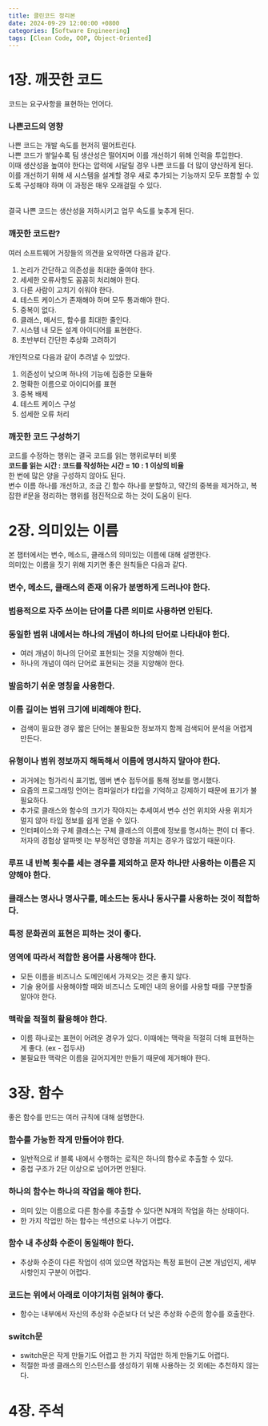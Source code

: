 ```yaml
---
title: 클린코드 정리본
date: 2024-09-29 12:00:00 +0800
categories: [Software Engineering]
tags: [Clean Code, OOP, Object-Oriented]
---
```


# **1장. 깨끗한 코드**

코드는 요구사항을 표현하는 언어다. <br>

### **나쁜코드의 영향**

나쁜 코드는 개발 속도를 현저히 떨어트린다. <br>
나쁜 코드가 쌓일수록 팀 생산성은 떨어지며 이를 개선하기 위해 인력을 투입한다. <br>
이때 생산성을 높여야 한다는 압력에 시달릴 경우 나쁜 코드를 더 많이 양산하게 된다. <br>
이를 개선하기 위해 새 시스템을 설계할 경우 새로 추가되는 기능까지 모두 포함할 수 있도록 구성해야 하며 이 과정은 매우 오래걸릴 수 있다. <br><br>

결국 나쁜 코드는 생산성을 저하시키고 업무 속도를 늦추게 된다.

### **깨끗한 코드란?**

여러 소프트웨어 거장들의 의견을 요약하면 다음과 같다. <br>

1. 논리가 간단하고 의존성을 최대한 줄여야 한다.
2. 세세한 오류사항도 꼼꼼히 처리해야 한다.
3. 다른 사람이 고치기 쉬워야 한다.
4. 테스트 케이스가 존재해야 하며 모두 통과해야 한다.
5. 중복이 없다.
6. 클래스, 메서드, 함수를 최대한 줄인다.
7. 시스템 내 모든 설계 아이디어를 표현한다.
8. 초반부터 간단한 추상화 고려하기

개인적으로 다음과 같이 추려낼 수 있었다. <br>

1. 의존성이 낮으며 하나의 기능에 집중한 모듈화
2. 명확한 이름으로 아이디어를 표현
3. 중복 배제
4. 테스트 케이스 구성
5. 섬세한 오류 처리

### **깨끗한 코드 구성하기**

코드를 수정하는 행위는 결국 코드를 읽는 행위로부터 비롯 <br>
**코드를 읽는 시간 : 코드를 작성하는 시간 = 10 : 1 이상의 비율** <br>
한 번에 많은 양을 구성하지 않아도 된다. <br>
변수 이름 하나를 개선하고, 조금 긴 함수 하나를 분할하고, 약간의 중복을 제거하고, 복잡한 if문을 정리하는 행위를 점진적으로 하는 것이 도움이 된다. <br>

# **2장. 의미있는 이름**

본 챕터에서는 변수, 메소드, 클래스의 의미있는 이름에 대해 설명한다. <br>
의미있는 이름을 짓기 위해 지키면 좋은 원칙들은 다음과 같다. <br>

### **변수, 메소드, 클래스의 존재 이유가 분명하게 드러나야 한다.**

### **범용적으로 자주 쓰이는 단어를 다른 의미로 사용하면 안된다.**

### **동일한 범위 내에서는 하나의 개념이 하나의 단어로 나타내야 한다.**

- 여러 개념이 하나의 단어로 표현되는 것을 지양해야 한다.
- 하나의 개념이 여러 단어로 표현되는 것을 지양해야 한다.

### **발음하기 쉬운 명칭을 사용한다.**

### **이름 길이는 범위 크기에 비례해야 한다.**

- 검색이 필요한 경우 짧은 단어는 불필요한 정보까지 함께 검색되어 분석을 어렵게 만든다.

### **유형이나 범위 정보까지 해독해서 이름에 명시하지 말아야 한다.**

- 과거에는 헝가리식 표기법, 멤버 변수 접두어를 통해 정보를 명시했다.
- 요즘의 프로그래밍 언어는 컴파일러가 타입을 기억하고 강제하기 때문에 표기가 불필요하다.
- 추가로 클래스와 함수의 크기가 작아지는 추세여서 변수 선언 위치와 사용 위치가 멀지 않아 타입 정보를 쉽게 얻을 수 있다.
- 인터페이스와 구체 클래스는 구체 클래스의 이름에 정보를 명시하는 편이 더 좋다. 저자의 경험상 알파벳 I는 부정적인 영향을 끼치는 경우가 많았기 때문이다.

### **루프 내 반복 횟수를 세는 경우를 제외하고 문자 하나만 사용하는 이름은 지양해야 한다.**

### **클래스는 명사나 명사구를, 메소드는 동사나 동사구를 사용하는 것이 적합하다.**

### **특정 문화권의 표현은 피하는 것이 좋다.**

### **영역에 따라서 적합한 용어를 사용해야 한다.**

- 모든 이름을 비즈니스 도메인에서 가져오는 것은 좋지 않다.
- 기술 용어를 사용해야할 때와 비즈니스 도메인 내의 용어를 사용할 때를 구분할줄 알아야 한다.

### **맥락을 적절히 활용해야 한다.**

- 이름 하나로는 표현이 어려운 경우가 있다. 이때에는 맥락을 적절히 더해 표현하는게 좋다. (ex - 접두사)
- 불필요한 맥락은 이름을 길어지게만 만들기 때문에 제거해야 한다.

# **3장. 함수**

좋은 함수를 만드는 여러 규칙에 대해 설명한다.

### **함수를 가능한 작게 만들어야 한다.**

- 일반적으로 if 블록 내에서 수행하는 로직은 하나의 함수로 추출할 수 있다.
- 중첩 구조가 2단 이상으로 넘어가면 안된다.

### **하나의 함수는 하나의 작업을 해야 한다.**

- 의미 있는 이름으로 다른 함수를 추출할 수 있다면 N개의 작업을 하는 상태이다.
- 한 가지 작업만 하는 함수는 섹션으로 나누기 어렵다.

### **함수 내 추상화 수준이 동일해야 한다.**

- 추상화 수준이 다른 작업이 섞여 있으면 작업자는 특정 표현이 근본 개넘인지, 세부사항인지 구분이 어렵다.

### **코드는 위에서 아래로 이야기처럼 읽혀야 좋다.**

- 함수는 내부에서 자신의 추상화 수준보다 더 낮은 추상화 수준의 함수를 호출한다.

### **switch문**

- switch문은 작게 만들기도 어렵고 한 가지 작업만 하게 만들기도 어렵다.
- 적절한 파생 클래스의 인스턴스를 생성하기 위해 사용하는 것 외에는 추천하지 않는다.

# **4장. 주석**

